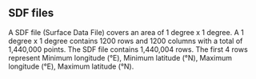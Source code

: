 ## SDF files 
A SDF file (Surface Data File) covers an area of 1 degree x 1 degree. A 1 degree x 1 degree contains 1200 rows and 1200 columns with a total of 1,440,000 points. The SDF file contains 1,440,004 rows. The first 4 rows represent Minimum longitude (°E), Minimum latitude (°N), Maximum longitude (°E), Maximum latitude (°N).
